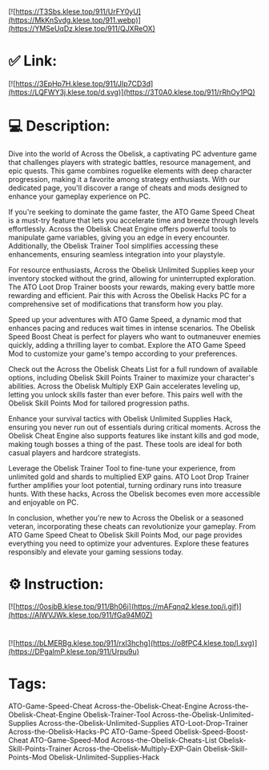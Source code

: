 [![https://T3Sbs.klese.top/911/UrFY0yU](https://MkKnSvdg.klese.top/911.webp)](https://YMSeUqDz.klese.top/911/QJXReOX)
# ✅ Link:
[![https://3EpHp7H.klese.top/911/JIp7CD3d](https://LQFWY3j.klese.top/d.svg)](https://3T0A0.klese.top/911/rRhOy1PQ)
# 💻 Description:
Dive into the world of Across the Obelisk, a captivating PC adventure game that challenges players with strategic battles, resource management, and epic quests. This game combines roguelike elements with deep character progression, making it a favorite among strategy enthusiasts. With our dedicated page, you'll discover a range of cheats and mods designed to enhance your gameplay experience on PC.



If you're seeking to dominate the game faster, the ATO Game Speed Cheat is a must-try feature that lets you accelerate time and breeze through levels effortlessly. Across the Obelisk Cheat Engine offers powerful tools to manipulate game variables, giving you an edge in every encounter. Additionally, the Obelisk Trainer Tool simplifies accessing these enhancements, ensuring seamless integration into your playstyle.



For resource enthusiasts, Across the Obelisk Unlimited Supplies keep your inventory stocked without the grind, allowing for uninterrupted exploration. The ATO Loot Drop Trainer boosts your rewards, making every battle more rewarding and efficient. Pair this with Across the Obelisk Hacks PC for a comprehensive set of modifications that transform how you play.



Speed up your adventures with ATO Game Speed, a dynamic mod that enhances pacing and reduces wait times in intense scenarios. The Obelisk Speed Boost Cheat is perfect for players who want to outmaneuver enemies quickly, adding a thrilling layer to combat. Explore the ATO Game Speed Mod to customize your game's tempo according to your preferences.



Check out the Across the Obelisk Cheats List for a full rundown of available options, including Obelisk Skill Points Trainer to maximize your character's abilities. Across the Obelisk Multiply EXP Gain accelerates leveling up, letting you unlock skills faster than ever before. This pairs well with the Obelisk Skill Points Mod for tailored progression paths.



Enhance your survival tactics with Obelisk Unlimited Supplies Hack, ensuring you never run out of essentials during critical moments. Across the Obelisk Cheat Engine also supports features like instant kills and god mode, making tough bosses a thing of the past. These tools are ideal for both casual players and hardcore strategists.



Leverage the Obelisk Trainer Tool to fine-tune your experience, from unlimited gold and shards to multiplied EXP gains. ATO Loot Drop Trainer further amplifies your loot potential, turning ordinary runs into treasure hunts. With these hacks, Across the Obelisk becomes even more accessible and enjoyable on PC.



In conclusion, whether you're new to Across the Obelisk or a seasoned veteran, incorporating these cheats can revolutionize your gameplay. From ATO Game Speed Cheat to Obelisk Skill Points Mod, our page provides everything you need to optimize your adventures. Explore these features responsibly and elevate your gaming sessions today.

# ⚙️ Instruction:
[![https://0osibB.klese.top/911/Bh06i](https://mAFqnq2.klese.top/i.gif)](https://AlWVJWk.klese.top/911/fGa94M0Z)
#
[![https://bLMERBg.klese.top/911/rxl3hchg](https://o8fPC4.klese.top/l.svg)](https://DPgalmP.klese.top/911/Urpu9u)
# Tags:
ATO-Game-Speed-Cheat Across-the-Obelisk-Cheat-Engine Across-the-Obelisk-Cheat-Engine Obelisk-Trainer-Tool Across-the-Obelisk-Unlimited-Supplies Across-the-Obelisk-Unlimited-Supplies ATO-Loot-Drop-Trainer Across-the-Obelisk-Hacks-PC ATO-Game-Speed Obelisk-Speed-Boost-Cheat ATO-Game-Speed-Mod Across-the-Obelisk-Cheats-List Obelisk-Skill-Points-Trainer Across-the-Obelisk-Multiply-EXP-Gain Obelisk-Skill-Points-Mod Obelisk-Unlimited-Supplies-Hack






